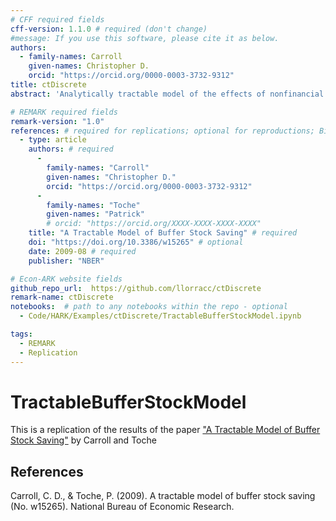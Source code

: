 ```yaml
---
# CFF required fields
cff-version: 1.1.0 # required (don't change)
#message: If you use this software, please cite it as below.
authors:
  - family-names: Carroll
    given-names: Christopher D.
    orcid: "https://orcid.org/0000-0003-3732-9312"
title: ctDiscrete
abstract: 'Analytically tractable model of the effects of nonfinancial risk on intertemporal choice'

# REMARK required fields
remark-version: "1.0"
references: # required for replications; optional for reproductions; BibTex data from original paper
  - type: article
    authors: # required
      -
        family-names: "Carroll"
        given-names: "Christopher D."
        orcid: "https://orcid.org/0000-0003-3732-9312"
      -
        family-names: "Toche"
        given-names: "Patrick"
        # orcid: "https://orcid.org/XXXX-XXXX-XXXX-XXXX"
    title: "A Tractable Model of Buffer Stock Saving" # required
    doi: "https://doi.org/10.3386/w15265" # optional
    date: 2009-08 # required
    publisher: "NBER"

# Econ-ARK website fields
github_repo_url:  https://github.com/llorracc/ctDiscrete
remark-name: ctDiscrete
notebooks:  # path to any notebooks within the repo - optional
  - Code/HARK/Examples/ctDiscrete/TractableBufferStockModel.ipynb

tags:
  - REMARK
  - Replication
---
```


# TractableBufferStockModel

This is a replication of the results of the paper ["A Tractable Model of Buffer Stock Saving"](http://www.econ2.jhu.edu/people/ccarroll/papers/ctDiscrete.pdf)  by Carroll and Toche


## References

Carroll, C. D., & Toche, P. (2009). A tractable model of buffer stock saving (No. w15265). National Bureau of Economic Research.

